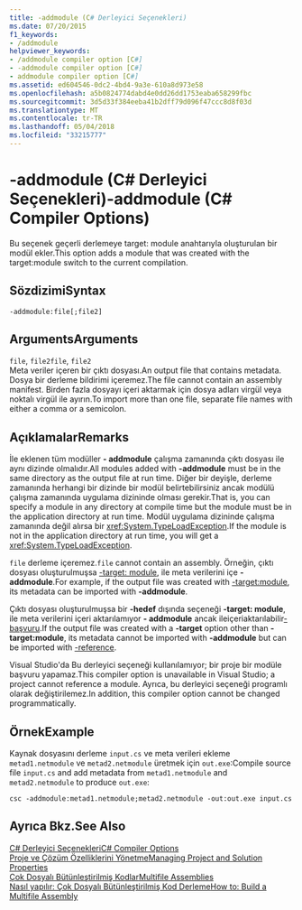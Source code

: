 ```yaml
---
title: -addmodule (C# Derleyici Seçenekleri)
ms.date: 07/20/2015
f1_keywords:
- /addmodule
helpviewer_keywords:
- /addmodule compiler option [C#]
- -addmodule compiler option [C#]
- addmodule compiler option [C#]
ms.assetid: ed604546-0dc2-4bd4-9a3e-610a8d973e58
ms.openlocfilehash: a5b0824774dabd4e0dd26dd1753eaba658299fbc
ms.sourcegitcommit: 3d5d33f384eeba41b2dff79d096f47ccc8d8f03d
ms.translationtype: MT
ms.contentlocale: tr-TR
ms.lasthandoff: 05/04/2018
ms.locfileid: "33215777"
---
```

# <a name="-addmodule-c-compiler-options"></a><span data-ttu-id="85454-102">-addmodule (C# Derleyici Seçenekleri)</span><span class="sxs-lookup"><span data-stu-id="85454-102">-addmodule (C# Compiler Options)</span></span>
<span data-ttu-id="85454-103">Bu seçenek geçerli derlemeye target: module anahtarıyla oluşturulan bir modül ekler.</span><span class="sxs-lookup"><span data-stu-id="85454-103">This option adds a module that was created with the target:module switch to the current compilation.</span></span>  
  
## <a name="syntax"></a><span data-ttu-id="85454-104">Sözdizimi</span><span class="sxs-lookup"><span data-stu-id="85454-104">Syntax</span></span>  
  
```console  
-addmodule:file[;file2]  
```  
  
## <a name="arguments"></a><span data-ttu-id="85454-105">Arguments</span><span class="sxs-lookup"><span data-stu-id="85454-105">Arguments</span></span>  
 <span data-ttu-id="85454-106">`file`, `file2`</span><span class="sxs-lookup"><span data-stu-id="85454-106">`file`, `file2`</span></span>  
 <span data-ttu-id="85454-107">Meta veriler içeren bir çıktı dosyası.</span><span class="sxs-lookup"><span data-stu-id="85454-107">An output file that contains metadata.</span></span> <span data-ttu-id="85454-108">Dosya bir derleme bildirimi içeremez.</span><span class="sxs-lookup"><span data-stu-id="85454-108">The file cannot contain an assembly manifest.</span></span> <span data-ttu-id="85454-109">Birden fazla dosyayı içeri aktarmak için dosya adları virgül veya noktalı virgül ile ayırın.</span><span class="sxs-lookup"><span data-stu-id="85454-109">To import more than one file, separate file names with either a comma or a semicolon.</span></span>  
  
## <a name="remarks"></a><span data-ttu-id="85454-110">Açıklamalar</span><span class="sxs-lookup"><span data-stu-id="85454-110">Remarks</span></span>  
 <span data-ttu-id="85454-111">İle eklenen tüm modüller **- addmodule** çalışma zamanında çıktı dosyası ile aynı dizinde olmalıdır.</span><span class="sxs-lookup"><span data-stu-id="85454-111">All modules added with **-addmodule** must be in the same directory as the output file at run time.</span></span> <span data-ttu-id="85454-112">Diğer bir deyişle, derleme zamanında herhangi bir dizinde bir modül belirtebilirsiniz ancak modülü çalışma zamanında uygulama dizininde olması gerekir.</span><span class="sxs-lookup"><span data-stu-id="85454-112">That is, you can specify a module in any directory at compile time but the module must be in the application directory at run time.</span></span> <span data-ttu-id="85454-113">Modül uygulama dizininde çalışma zamanında değil alırsa bir <xref:System.TypeLoadException>.</span><span class="sxs-lookup"><span data-stu-id="85454-113">If the module is not in the application directory at run time, you will get a <xref:System.TypeLoadException>.</span></span>  
  
 <span data-ttu-id="85454-114">`file` derleme içeremez.</span><span class="sxs-lookup"><span data-stu-id="85454-114">`file` cannot contain an assembly.</span></span> <span data-ttu-id="85454-115">Örneğin, çıktı dosyası oluşturulmuşsa [-target: module](../../../csharp/language-reference/compiler-options/target-module-compiler-option.md), ile meta verilerini içe **- addmodule**.</span><span class="sxs-lookup"><span data-stu-id="85454-115">For example, if the output file was created with [-target:module](../../../csharp/language-reference/compiler-options/target-module-compiler-option.md), its metadata can be imported with **-addmodule**.</span></span>  
  
 <span data-ttu-id="85454-116">Çıktı dosyası oluşturulmuşsa bir **-hedef** dışında seçeneği **-target: module**, ile meta verilerini içeri aktarılamıyor **- addmodule** ancak ileiçeriaktarılabilir[-başvuru](../../../csharp/language-reference/compiler-options/reference-compiler-option.md).</span><span class="sxs-lookup"><span data-stu-id="85454-116">If the output file was created with a **-target** option other than **-target:module**, its metadata cannot be imported with **-addmodule** but can be imported with [-reference](../../../csharp/language-reference/compiler-options/reference-compiler-option.md).</span></span>  
  
 <span data-ttu-id="85454-117">Visual Studio'da Bu derleyici seçeneği kullanılamıyor; bir proje bir modüle başvuru yapamaz.</span><span class="sxs-lookup"><span data-stu-id="85454-117">This compiler option is unavailable in Visual Studio; a project cannot reference a module.</span></span> <span data-ttu-id="85454-118">Ayrıca, bu derleyici seçeneği programlı olarak değiştirilemez.</span><span class="sxs-lookup"><span data-stu-id="85454-118">In addition, this compiler option cannot be changed programmatically.</span></span>  
  
## <a name="example"></a><span data-ttu-id="85454-119">Örnek</span><span class="sxs-lookup"><span data-stu-id="85454-119">Example</span></span>  
 <span data-ttu-id="85454-120">Kaynak dosyasını derleme `input.cs` ve meta verileri ekleme `metad1.netmodule` ve `metad2.netmodule` üretmek için `out.exe`:</span><span class="sxs-lookup"><span data-stu-id="85454-120">Compile source file `input.cs` and add metadata from `metad1.netmodule` and `metad2.netmodule` to produce `out.exe`:</span></span>  
  
```console  
csc -addmodule:metad1.netmodule;metad2.netmodule -out:out.exe input.cs  
```  
  
## <a name="see-also"></a><span data-ttu-id="85454-121">Ayrıca Bkz.</span><span class="sxs-lookup"><span data-stu-id="85454-121">See Also</span></span>  
 [<span data-ttu-id="85454-122">C# Derleyici Seçenekleri</span><span class="sxs-lookup"><span data-stu-id="85454-122">C# Compiler Options</span></span>](../../../csharp/language-reference/compiler-options/index.md)  
 [<span data-ttu-id="85454-123">Proje ve Çözüm Özelliklerini Yönetme</span><span class="sxs-lookup"><span data-stu-id="85454-123">Managing Project and Solution Properties</span></span>](/visualstudio/ide/managing-project-and-solution-properties)  
 [<span data-ttu-id="85454-124">Çok Dosyalı Bütünleştirilmiş Kodlar</span><span class="sxs-lookup"><span data-stu-id="85454-124">Multifile Assemblies</span></span>](../../../framework/app-domains/multifile-assemblies.md)  
 [<span data-ttu-id="85454-125">Nasıl yapılır: Çok Dosyalı Bütünleştirilmiş Kod Derleme</span><span class="sxs-lookup"><span data-stu-id="85454-125">How to: Build a Multifile Assembly</span></span>](../../../framework/app-domains/how-to-build-a-multifile-assembly.md)
